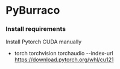# PyBurraco

### Install requirements
Install Pytorch CUDA manually
- torch torchvision torchaudio --index-url https://download.pytorch.org/whl/cu121
